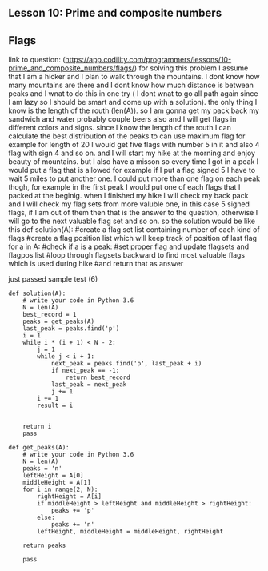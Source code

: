 ## Lesson 10: Prime and composite numbers
## Flags
link to question: (https://app.codility.com/programmers/lessons/10-prime_and_composite_numbers/flags/)
for solving this problem I assume that I am a hicker and I plan to walk through the mountains. I dont know how many mountains are there and I dont know how much distance is betwean peaks and I wnat to do this in one try ( I dont wnat to go all path again since I am lazy so I should be smart and come up with a solution). the only thing I know is the length of the routh (len(A)). 
so I am gonna get my pack back my sandwich and water probably couple beers also and I will get flags in different colors and signs. since I know the length of the routh I can calculate the best distribution of the peaks to can use maximum flag for example for length of 20 I would get five flags with number 5 in it and also 4 flag with sign 4 and so on.
and I will start my hike at the morning and enjoy beauty of mountains. but I also have a misson so every time I got in a peak I would put a flag that is allowed for example if I put a flag signed 5 I have to wait 5 miles to put another one. I could put more than one flag on each peak thogh, for example in the first peak I would put one of each flags that I packed at the beginig.
when I finished my hike I will check my back pack and I will check my flag sets from more valuble one, in this case 5 signed flags, if I am out of them then that is the answer to the question, otherwise I will go to the next valuable flag set and so on.
so the solution would be like this
def solution(A):
  #create a flag set list containing number of each kind of flags
  #create a flag position list which will keep track of position of last flag
  for a in A:
    #check if a is a peak:
      #set proper flag and update flagsets and flagpos list
  #loop through flagsets backward to find most valuable flags which is used during hike
  #and return that as answer


just passed sample test (6)
```
def solution(A):
    # write your code in Python 3.6
    N = len(A)
    best_record = 1
    peaks = get_peaks(A)
    last_peak = peaks.find('p')
    i = 1
    while i * (i + 1) < N - 2:
        j = 1
        while j < i + 1:
            next_peak = peaks.find('p', last_peak + i)
            if next_peak == -1:
                return best_record
            last_peak = next_peak
            j += 1
        i += 1
        result = i
            
        
    return i
    pass

def get_peaks(A):
    # write your code in Python 3.6
    N = len(A)
    peaks = 'n'
    leftHeight = A[0]
    middleHeight = A[1]
    for i in range(2, N):
        rightHeight = A[i]
        if middleHeight > leftHeight and middleHeight > rightHeight:
            peaks += 'p'
        else:
            peaks += 'n'
        leftHeight, middleHeight = middleHeight, rightHeight
    
    return peaks
        
    pass
    
```
